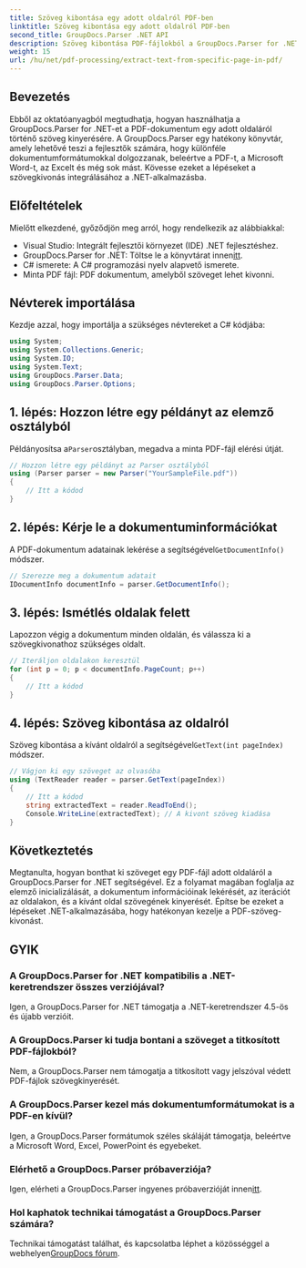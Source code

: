 ```yaml
---
title: Szöveg kibontása egy adott oldalról PDF-ben
linktitle: Szöveg kibontása egy adott oldalról PDF-ben
second_title: GroupDocs.Parser .NET API
description: Szöveg kibontása PDF-fájlokból a GroupDocs.Parser for .NET segítségével. Ezzel a hatékony könyvtárral könnyedén visszakereshet bizonyos oldaltartalmakat.
weight: 15
url: /hu/net/pdf-processing/extract-text-from-specific-page-in-pdf/
---
```

## Bevezetés
Ebből az oktatóanyagból megtudhatja, hogyan használhatja a GroupDocs.Parser for .NET-et a PDF-dokumentum egy adott oldaláról történő szöveg kinyerésére. A GroupDocs.Parser egy hatékony könyvtár, amely lehetővé teszi a fejlesztők számára, hogy különféle dokumentumformátumokkal dolgozzanak, beleértve a PDF-t, a Microsoft Word-t, az Excelt és még sok mást. Kövesse ezeket a lépéseket a szövegkivonás integrálásához a .NET-alkalmazásba.
## Előfeltételek
Mielőtt elkezdené, győződjön meg arról, hogy rendelkezik az alábbiakkal:
- Visual Studio: Integrált fejlesztői környezet (IDE) .NET fejlesztéshez.
-  GroupDocs.Parser for .NET: Töltse le a könyvtárat innen[itt](https://releases.groupdocs.com/parser/net/).
- C# ismerete: A C# programozási nyelv alapvető ismerete.
- Minta PDF fájl: PDF dokumentum, amelyből szöveget lehet kivonni.

## Névterek importálása
Kezdje azzal, hogy importálja a szükséges névtereket a C# kódjába:
```csharp
using System;
using System.Collections.Generic;
using System.IO;
using System.Text;
using GroupDocs.Parser.Data;
using GroupDocs.Parser.Options;
```
## 1. lépés: Hozzon létre egy példányt az elemző osztályból
 Példányosítsa a`Parser`osztályban, megadva a minta PDF-fájl elérési útját.
```csharp
// Hozzon létre egy példányt az Parser osztályból
using (Parser parser = new Parser("YourSampleFile.pdf"))
{
    // Itt a kódod
}
```
## 2. lépés: Kérje le a dokumentuminformációkat
 A PDF-dokumentum adatainak lekérése a segítségével`GetDocumentInfo()` módszer.
```csharp
// Szerezze meg a dokumentum adatait
IDocumentInfo documentInfo = parser.GetDocumentInfo();
```
## 3. lépés: Ismétlés oldalak felett
Lapozzon végig a dokumentum minden oldalán, és válassza ki a szövegkivonathoz szükséges oldalt.
```csharp
// Iteráljon oldalakon keresztül
for (int p = 0; p < documentInfo.PageCount; p++)
{
    // Itt a kódod
}
```
## 4. lépés: Szöveg kibontása az oldalról
 Szöveg kibontása a kívánt oldalról a segítségével`GetText(int pageIndex)` módszer.
```csharp
// Vágjon ki egy szöveget az olvasóba
using (TextReader reader = parser.GetText(pageIndex))
{
    // Itt a kódod
    string extractedText = reader.ReadToEnd();
    Console.WriteLine(extractedText); // A kivont szöveg kiadása
}
```

## Következtetés
Megtanulta, hogyan bonthat ki szöveget egy PDF-fájl adott oldaláról a GroupDocs.Parser for .NET segítségével. Ez a folyamat magában foglalja az elemző inicializálását, a dokumentum információinak lekérését, az iterációt az oldalakon, és a kívánt oldal szövegének kinyerését. Építse be ezeket a lépéseket .NET-alkalmazásába, hogy hatékonyan kezelje a PDF-szöveg-kivonást.

## GYIK
### A GroupDocs.Parser for .NET kompatibilis a .NET-keretrendszer összes verziójával?
Igen, a GroupDocs.Parser for .NET támogatja a .NET-keretrendszer 4.5-ös és újabb verzióit.
### A GroupDocs.Parser ki tudja bontani a szöveget a titkosított PDF-fájlokból?
Nem, a GroupDocs.Parser nem támogatja a titkosított vagy jelszóval védett PDF-fájlok szövegkinyerését.
### A GroupDocs.Parser kezel más dokumentumformátumokat is a PDF-en kívül?
Igen, a GroupDocs.Parser formátumok széles skáláját támogatja, beleértve a Microsoft Word, Excel, PowerPoint és egyebeket.
### Elérhető a GroupDocs.Parser próbaverziója?
 Igen, elérheti a GroupDocs.Parser ingyenes próbaverzióját innen[itt](https://releases.groupdocs.com/).
### Hol kaphatok technikai támogatást a GroupDocs.Parser számára?
 Technikai támogatást találhat, és kapcsolatba léphet a közösséggel a webhelyen[GroupDocs fórum](https://forum.groupdocs.com/c/parser/17).
